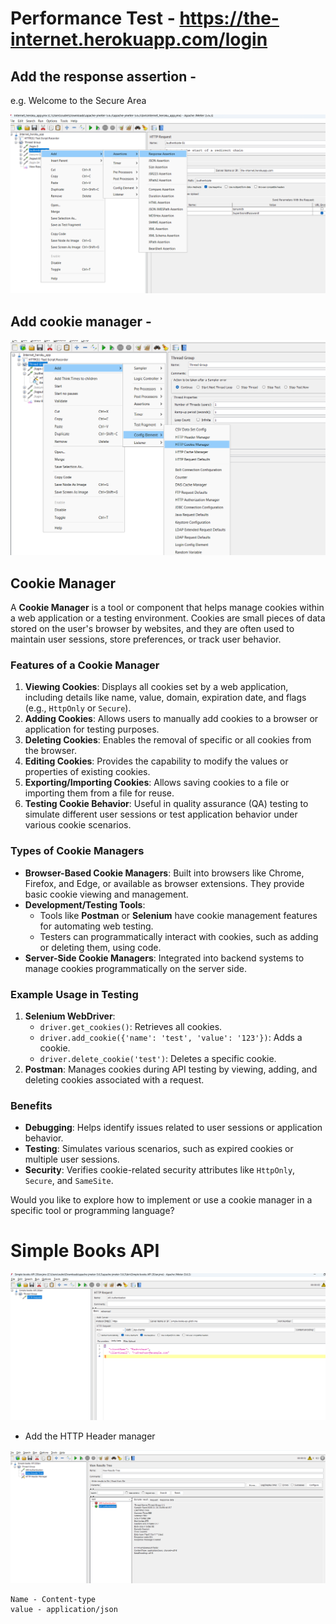 # Performance Test - https://the-internet.herokuapp.com/login

## Add the response assertion - 

e.g. Welcome to the Secure Area 

![alt text](image-13.png)

## Add cookie manager - 

![alt text](image-12.png)


## Cookie Manager
A **Cookie Manager** is a tool or component that helps manage cookies within a web application or a testing environment. Cookies are small pieces of data stored on the user's browser by websites, and they are often used to maintain user sessions, store preferences, or track user behavior.

### Features of a Cookie Manager
1. **Viewing Cookies**: Displays all cookies set by a web application, including details like name, value, domain, expiration date, and flags (e.g., `HttpOnly` or `Secure`).
2. **Adding Cookies**: Allows users to manually add cookies to a browser or application for testing purposes.
3. **Deleting Cookies**: Enables the removal of specific or all cookies from the browser.
4. **Editing Cookies**: Provides the capability to modify the values or properties of existing cookies.
5. **Exporting/Importing Cookies**: Allows saving cookies to a file or importing them from a file for reuse.
6. **Testing Cookie Behavior**: Useful in quality assurance (QA) testing to simulate different user sessions or test application behavior under various cookie scenarios.

### Types of Cookie Managers
- **Browser-Based Cookie Managers**: Built into browsers like Chrome, Firefox, and Edge, or available as browser extensions. They provide basic cookie viewing and management.
- **Development/Testing Tools**:
  - Tools like **Postman** or **Selenium** have cookie management features for automating web testing.
  - Testers can programmatically interact with cookies, such as adding or deleting them, using code.
- **Server-Side Cookie Managers**: Integrated into backend systems to manage cookies programmatically on the server side.

### Example Usage in Testing
1. **Selenium WebDriver**: 
   - `driver.get_cookies()`: Retrieves all cookies.
   - `driver.add_cookie({'name': 'test', 'value': '123'})`: Adds a cookie.
   - `driver.delete_cookie('test')`: Deletes a specific cookie.
2. **Postman**: Manages cookies during API testing by viewing, adding, and deleting cookies associated with a request.

### Benefits
- **Debugging**: Helps identify issues related to user sessions or application behavior.
- **Testing**: Simulates various scenarios, such as expired cookies or multiple user sessions.
- **Security**: Verifies cookie-related security attributes like `HttpOnly`, `Secure`, and `SameSite`.

Would you like to explore how to implement or use a cookie manager in a specific tool or programming language?


# Simple Books API

![alt text](image-14.png)

* Add the HTTP Header manager

![alt text](image-15.png)
```
Name - Content-type
value - application/json
```